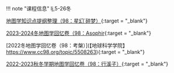 !!! note "课程信息"
    lj,5-26冬

[地图学知识点提纲整理（98：星幻`碎梦）](https://www.cc98.org/topic/6089178){:target = "_blank"}

[2023-2024冬地图学回忆卷（98：Asophir](https://www.cc98.org/topic/5798451){:target = "_blank"}

[2022冬地图学回忆卷（98：考槃）](【地球科学学院】 https://www.cc98.org/topic/5508263){:target = "_blank"}

[2022-2023秋冬学期地图学回忆卷（98：行溪子）](https://www.cc98.org/topic/5508259){:target = "_blank"}